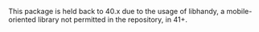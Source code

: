 This package is held back to 40.x due to the usage of libhandy, a mobile-oriented library not permitted in the repository, in 41+.
